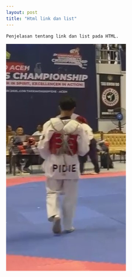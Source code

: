 ```yaml
---
layout: post
title: "Html link dan list"
---
```





    Penjelasan tentang link dan list pada HTML.
    
![Html link dan List](/assets/images/myfoto.jpg)